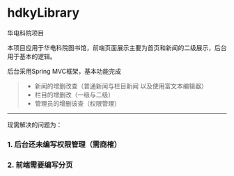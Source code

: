 # hdkyLibrary
华电科院项目

本项目应用于华电科院图书馆，前端页面展示主要为首页和新闻的二级展示，后台用于基本的逻辑。

后台采用Spring MVC框架，基本功能完成

> * 新闻的增删改查（普通新闻与栏目新闻  以及使用富文本编辑器）
> * 栏目的增删改（一级与二级）
> * 管理员的增删该查（权限管理）

-------
现需解决的问题为：
### 1. 后台还未编写权限管理（需商榷）
### 2. 前端需要编写分页
